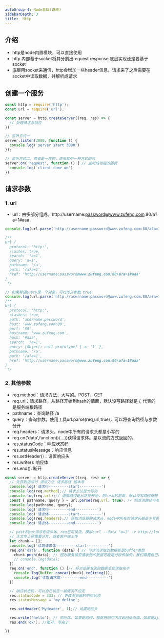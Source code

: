 ```yaml
---
autoGroup-4: Node基础(珠峰)
sidebarDepth: 3
title:  Http
---
```


## 介绍
- http是node内置模块，可以直接使用
- http 内部基于socket将其分割出request response 底层实现还是要基于socket
- 底层用socket来通信，http会增加一些header信息，请求来了之后需要在socket中读取数据，并解析成请求

## 创建一个服务

```javascript
const http = require('http');
const url = require('url');

const server = http.createServer((req, res) => {
  // 处理请求与响应
})

// 监听方式一
server.listen(3000, function () {
  console.log('server start 3000')
});

// 监听方式二。两者是一样的，使用其中一种方式即可
server.on('request', function () { // 监听成功后的回调
  console.log('client come on')
})
```


## 请求参数

### 1. url

- url：由多部分组成。http://username:password@www.zufeng.com:80/a?a=1#aaa

```javascript
console.log(url.parse(`http://username:password@www.zufeng.com:80/a?a=1#aaa`))

/**
Url {
  protocol: 'http:',
  slashes: true,
  search: '?a=1',
  query: 'a=1',
  pathname: '/a',
  path: '/a?a=1',
  href: 'http://username:password@www.zufeng.com:80/a?a=1#aaa'
}
 */

// 如果希望query是一个对象，可以传入参数 true
console.log(url.parse(`http://username:password@www.zufeng.com:80/a?a=1#aaa`, true))
/**
Url {
  protocol: 'http:',
  slashes: true,
  auth: 'username:password',
  host: 'www.zufeng.com:80',
  port: '80',
  hostname: 'www.zufeng.com',
  hash: '#aaa',
  search: '?a=1',
  query: [Object: null prototype] { a: '1' },
  pathname: '/a',
  path: '/a?a=1',
  href: 'http://username:password@www.zufeng.com:80/a?a=1#aaa'
}
 */
```

### 2. 其他参数

- req.method：请求方法，大写的。POST，GET
- req.url：请求路径，从路径开始到hash的情面，默认没写路径就是 /, 代表的是服务端根路径
- pathname：查询路径 /a
- query：查询参数。使用工具url.parse(req,url,true)，可以将查询路径与参数分开
- req.headers：请求头。node中所有的请求头都是小写的
- req.on('data',function(){...})获得请求体。是以流的方式返回的。
- res,statusCode：响应状态码
- res.statusMessage：响应信息
- res.setHeader()：设置响应头
- res.write(): 响应体
- res.end(): 断开

```javascript
const server = http.createServer((req, res) => {
  // 先获取请求行 请求方法 请求路径 版本号
  console.log('请求行---------start----------')
  console.log(req.method);// 请求方法是大写的
  console.log(req.url);// 请求路径是从路径开始，到hash的前面，默认没写路径就是 /，代表的是服务端根路径
  const { pathname, query } = url.parse(req.url, true); // 把查询路径与参数分开
  console.log(pathname, query);
  console.log('请求行---------end----------')
  console.log('请求体---------start----------')
  console.log(req.headers);// 获取浏览器的请求头，node中所有的请求头都是小写的
  console.log('请求体---------end----------')

  // post和put请求有请求体，req是可读流。模拟curl --data "a=1" -v http://localhost:3000
  // 大文件上传需要分片，或者客户端上传
  let chunk = [];
  console.log('读取请求体---------start----------')
  req.on('data', function (data) { // 可读流读取的数据都是buffer类型
    chunk.push(data); // 因为服务福安接收到的数据可能是分段传输的，我们需要自己将传输的数据拼接起来
    // console.log(data); 
  })
  req.on('end', function () {// 将浏览器发送的数据全部读取完毕
    console.log(Buffer.concat(chunk).toString());
    console.log('读取请求体---------end----------')
  })

  // 响应状态码，可以自己设定一般情况不设定
  res.statusCode = 333; // 更改浏览器的响应状态
  res.statusMessage = 'my define';

  res.setHeader('MyHeader', 1);// 设置响应头

  res.write('hello'); // 响应体，如果是路径，那就把响应内容返回给页面，如果是ajax中的响应体。
  res.end('ok'); //断开，写完了

})
```